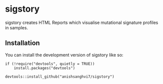 # sigstory
sigstory creates HTML Reports which visualise mutational signature profiles in samples.

## Installation
You can install the development version of sigstory like so:
```
if (!require("devtools", quietly = TRUE))
    install.packages("devtools")

devtools::install_github("anishsanghvi7/sigstory")
```
